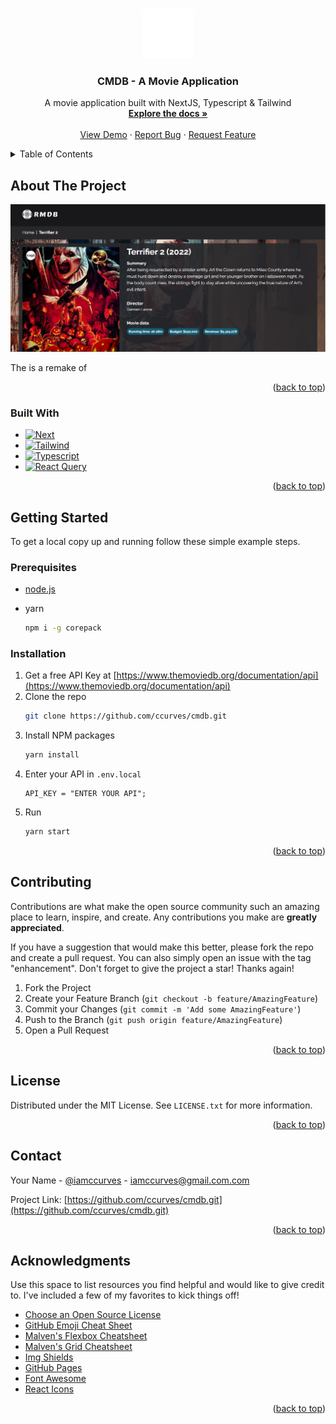 <a name="readme-top"></a>

<!-- PROJECT LOGO -->
<br />
<div align="center">
  <a href="https://github.com/othneildrew/Best-README-Template">
    <img src="public/rmdb-logo-small.svg" alt="Logo" width="80" height="80">
  </a>

  <h3 align="center">CMDB - A Movie Application</h3>

  <p align="center">
    A movie application built with NextJS, Typescript & Tailwind
    <br />
    <a href="https://github.com/ccurves/cmdb"><strong>Explore the docs »</strong></a>
    <br />
    <br />
    <a href="https://cmdb-delta.vercel.app/">View Demo</a>
    ·
    <a href="https://github.com/ccurves/cmdb/issues">Report Bug</a>
    ·
    <a href="https://github.com/ccurves/cmdb/issues">Request Feature</a>
  </p>
</div>

<!-- TABLE OF CONTENTS -->
<details>
  <summary>Table of Contents</summary>
  <ol>
    <li>
      <a href="#about-the-project">About The Project</a>
      <ul>
        <li><a href="#built-with">Built With</a></li>
      </ul>
    </li>
    <li>
      <a href="#getting-started">Getting Started</a>
      <ul>
        <li><a href="#prerequisites">Prerequisites</a></li>
        <li><a href="#installation">Installation</a></li>
      </ul>
    </li>
    <li><a href="#usage">Usage</a></li>
    <li><a href="#roadmap">Roadmap</a></li>
    <li><a href="#contributing">Contributing</a></li>
    <li><a href="#license">License</a></li>
    <li><a href="#contact">Contact</a></li>
    <li><a href="#acknowledgments">Acknowledgments</a></li>
  </ol>
</details>

<!-- ABOUT THE PROJECT -->

## About The Project

[![Product Name Screen Shot][product-screenshot]](https://example.com)

The is a remake of

<p align="right">(<a href="#readme-top">back to top</a>)</p>

### Built With

- [![Next][next.js]][next-url]
- [![Tailwind][tailwind.css]][tailwind-url]
- [![Typescript][typescript]][typescript-url]
- [![React Query][react-query]][react-query-url]

<p align="right">(<a href="#readme-top">back to top</a>)</p>

<!-- GETTING STARTED -->

## Getting Started

To get a local copy up and running follow these simple example steps.

### Prerequisites

- [node.js]("https://example.com")
- yarn

  ```sh
  npm i -g corepack
  ```

### Installation

1. Get a free API Key at [https://www.themoviedb.org/documentation/api](https://www.themoviedb.org/documentation/api)
2. Clone the repo
   ```sh
   git clone https://github.com/ccurves/cmdb.git
   ```
3. Install NPM packages
   ```sh
   yarn install
   ```
4. Enter your API in `.env.local`
   ```env
   API_KEY = "ENTER YOUR API";
   ```
5. Run
   ```sh
   yarn start
   ```

<p align="right">(<a href="#readme-top">back to top</a>)</p>

<!-- USAGE EXAMPLES --
<!-- CONTRIBUTING -->

## Contributing

Contributions are what make the open source community such an amazing place to learn, inspire, and create. Any contributions you make are **greatly appreciated**.

If you have a suggestion that would make this better, please fork the repo and create a pull request. You can also simply open an issue with the tag "enhancement".
Don't forget to give the project a star! Thanks again!

1. Fork the Project
2. Create your Feature Branch (`git checkout -b feature/AmazingFeature`)
3. Commit your Changes (`git commit -m 'Add some AmazingFeature'`)
4. Push to the Branch (`git push origin feature/AmazingFeature`)
5. Open a Pull Request

<p align="right">(<a href="#readme-top">back to top</a>)</p>

<!-- LICENSE -->

## License

Distributed under the MIT License. See `LICENSE.txt` for more information.

<p align="right">(<a href="#readme-top">back to top</a>)</p>

<!-- CONTACT -->

## Contact

Your Name - [@iamccurves](https://twitter.com/iamccurves) - iamccurves@gmail.com.com

Project Link: [https://github.com/ccurves/cmdb.git](https://github.com/ccurves/cmdb.git)

<p align="right">(<a href="#readme-top">back to top</a>)</p>

<!-- ACKNOWLEDGMENTS -->

## Acknowledgments

Use this space to list resources you find helpful and would like to give credit to. I've included a few of my favorites to kick things off!

- [Choose an Open Source License](https://choosealicense.com)
- [GitHub Emoji Cheat Sheet](https://www.webpagefx.com/tools/emoji-cheat-sheet)
- [Malven's Flexbox Cheatsheet](https://flexbox.malven.co/)
- [Malven's Grid Cheatsheet](https://grid.malven.co/)
- [Img Shields](https://shields.io)
- [GitHub Pages](https://pages.github.com)
- [Font Awesome](https://fontawesome.com)
- [React Icons](https://react-icons.github.io/react-icons/search)

<p align="right">(<a href="#readme-top">back to top</a>)</p>

<!-- MARKDOWN LINKS & IMAGES -->
<!-- https://www.markdownguide.org/basic-syntax/#reference-style-links -->

[contributors-shield]: https://img.shields.io/github/contributors/othneildrew/Best-README-Template.svg?style=for-the-badge
[contributors-url]: https://github.com/othneildrew/Best-README-Template/graphs/contributors
[forks-shield]: https://img.shields.io/github/forks/othneildrew/Best-README-Template.svg?style=for-the-badge
[forks-url]: https://github.com/othneildrew/Best-README-Template/network/members
[stars-shield]: https://img.shields.io/github/stars/othneildrew/Best-README-Template.svg?style=for-the-badge
[stars-url]: https://github.com/othneildrew/Best-README-Template/stargazers
[issues-shield]: https://img.shields.io/github/issues/othneildrew/Best-README-Template.svg?style=for-the-badge
[issues-url]: https://github.com/othneildrew/Best-README-Template/issues
[license-shield]: https://img.shields.io/github/license/othneildrew/Best-README-Template.svg?style=for-the-badge
[license-url]: https://github.com/othneildrew/Best-README-Template/blob/master/LICENSE.txt
[linkedin-shield]: https://img.shields.io/badge/-LinkedIn-black.svg?style=for-the-badge&logo=linkedin&colorB=555
[linkedin-url]: https://linkedin.com/in/othneildrew
[product-screenshot]: public/preview.png
[next.js]: https://img.shields.io/badge/next.js-000000?style=for-the-badge&logo=nextdotjs&logoColor=white
[next-url]: https://nextjs.org/
[tailwind.css]: https://img.shields.io/badge/tailwind-20232A?style=for-the-badge&logo=tailwindcss&logoColor=06B6D4
[tailwind-url]: https://tailwindcss.com/
[typescript]: https://img.shields.io/badge/typescript-35495E?style=for-the-badge&logo=typescript&logoColor=3178C6
[typescript-url]: https://www.typescriptlang.org/
[react-query]: https://img.shields.io/badge/react_query-20232A?style=for-the-badge&logo=react-query&logoColor=FF4154
[react-query-url]: https://react-query-v3.tanstack.com/
